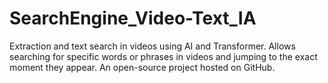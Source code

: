 # SearchEngine_Video-Text_IA
Extraction and text search in videos using AI and Transformer. Allows searching for specific words or phrases in videos and jumping to the exact moment they appear. An open-source project hosted on GitHub.

